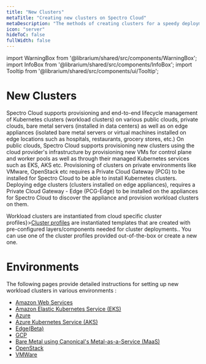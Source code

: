 ```yaml
---
title: "New Clusters"
metaTitle: "Creating new clusters on Spectro Cloud"
metaDescription: "The methods of creating clusters for a speedy deployment on any CSP"
icon: "server"
hideToC: false
fullWidth: false
---
```


import WarningBox from '@librarium/shared/src/components/WarningBox';
import InfoBox from '@librarium/shared/src/components/InfoBox';
import Tooltip from '@librarium/shared/src/components/ui/Tooltip';


# New Clusters 

Spectro Cloud supports provisioning and end-to-end lifecycle management of Kubernetes clusters (workload clusters) on various public clouds, private clouds, bare metal servers (installed in data centers)  as well as on edge appliances (isolated bare metal servers or virtual machines installed on edge locations such as hospitals, restaurants, grocery stores, etc.) On public clouds, Spectro Cloud supports provisioning new clusters using the cloud provider's infrastructure by provisioning new VMs for control plane and worker pools as well as through their managed Kubernetes services such as EKS, AKS etc. Provisioning of clusters on private environments like VMware, OpenStack etc requires a Private Cloud Gateway (PCG) to be installed for Spectro Cloud to be able to install Kubernetes clusters. Deploying edge clusters (clusters installed on edge appliances), requires a Private Cloud Gateway - Edge (PCG-Edge) to be installed on the appliances for Spectro Cloud to discover the appliance and provision workload clusters on them.

<InfoBox>
Workload clusters are instantiated from cloud specific <Tooltip trigger={<u>cluster profiles</u>}><a href="/cluster-profiles">Cluster profiles</a> are instantiated templates that are created with pre-configured layers/components needed for cluster deployments.</Tooltip>. You can use one of the cluster profiles provided out-of-the-box or create a new one.
</InfoBox>

# Environments

The following pages provide detailed instructions for setting up new workload clusters in various environments :

* [Amazon Web Services](/clusters/new-clusters/aws)
* [Amazon Elastic Kubernetes Service (EKS)](/clusters/new-clusters/eks)
* [Azure](/clusters/new-clusters/azure)
* [Azure Kubernetes Service (AKS)](/clusters/new-clusters/aks)
* [Edge(Beta)](/clusters/new-clusters/edge)
* [GCP](/clusters/new-clusters/gcp)
* [Bare Metal using Canonical's Metal-as-a-Service (MaaS)](/clusters/new-clusters/maas)
* [OpenStack](/clusters/new-clusters/openstack)
* [VMWare](/clusters/new-clusters/vmware)
